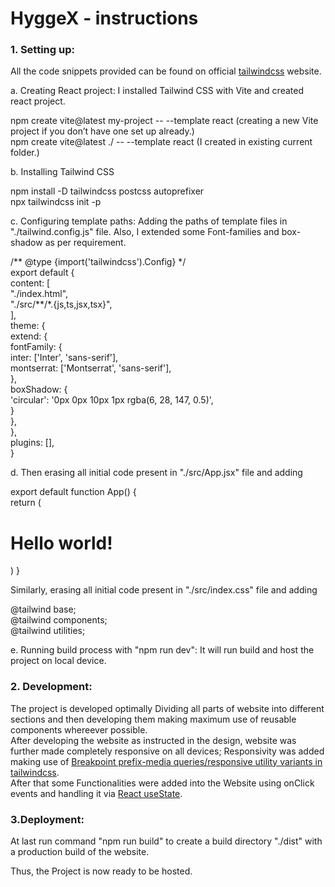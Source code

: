 # HyggeX - instructions

### 1. Setting up:

All the code snippets provided can be found on official [tailwindcss](https://tailwindcss.com/docs/guides/vite) website.

a. Creating React project: I installed Tailwind CSS with Vite and created react project.

npm create vite@latest my-project -- --template react (creating a new Vite project if you don’t have one set up already.)<br/>
npm create vite@latest ./ -- --template react (I created in existing current folder.)

b. Installing Tailwind CSS

npm install -D tailwindcss postcss autoprefixer<br/>
npx tailwindcss init -p

c. Configuring template paths: Adding the paths of template files in "./tailwind.config.js" file. Also, I extended some Font-families and box-shadow as per requirement.

/** @type {import('tailwindcss').Config} \*/  
export default {  
content: [  
"./index.html",  
"./src/**/\*.{js,ts,jsx,tsx}",  
],  
theme: {  
extend: {  
fontFamily: {  
inter: ['Inter', 'sans-serif'],  
montserrat: ['Montserrat', 'sans-serif'],  
},  
boxShadow: {  
'circular': '0px 0px 10px 1px rgba(6, 28, 147, 0.5)',  
}  
},  
},  
plugins: [],  
}

d. Then erasing all initial code present in "./src/App.jsx" file and adding

export default function App() {  
return (  
   <h1 className="text-3xl font-bold underline hidden">  
   Hello world!  
   </h1>  
   )  
   }

Similarly, erasing all initial code present in "./src/index.css" file and adding

@tailwind base;  
@tailwind components;  
@tailwind utilities;

e. Running build process with "npm run dev": It will run build and host the project on local device.

### 2. Development:

The project is developed optimally Dividing all parts of website into different sections and then developing them making maximum use of reusable components whereever possible.  
After developing the website as instructed in the design, website was further made completely responsive on all devices; Responsivity was added making use of [Breakpoint prefix-media queries/responsive utility variants in tailwindcss](https://tailwindcss.com/docs/responsive-design).  
After that some Functionalities were added into the Website using onClick events and handling it via [React useState](https://react.dev/reference/react/useState).

### 3.Deployment:

At last run command "npm run build" to create a build directory "./dist" with a production build of the website.

Thus, the Project is now ready to be hosted.